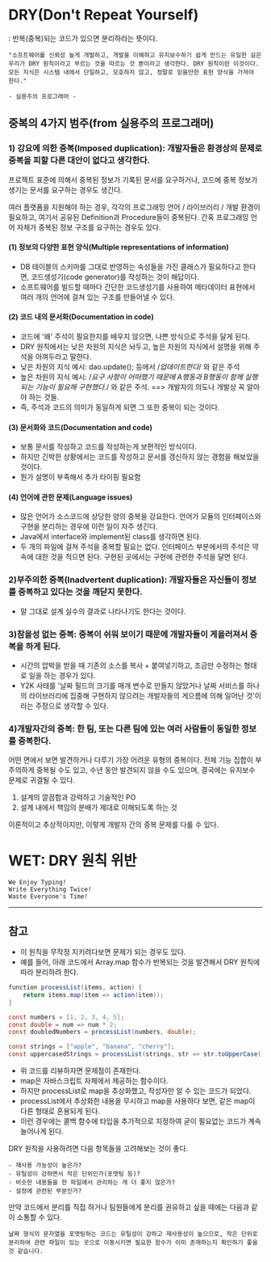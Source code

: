 # DRY(Don't Repeat Yourself)
: 반복(중복)되는 코드가 있으면 분리하라는 뜻이다.

```
"소프트웨어를 신뢰성 높게 개발하고, 개발을 이해하고 유지보수하기 쉽게 만드는 유일한 길은 우리가 DRY 원칙이라고 부르는 것을 따르는 것 뿐이라고 생각한다. DRY 원칙이란 이것이다. 모든 지식은 시스템 내에서 단일하고, 모호하지 않고, 정말로 믿을만한 표현 양식을 가져야 한다."

- 실용주의 프로그래머 -
```

## 중복의 4가지 범주(from 실용주의 프로그래머)

### 1) 강요에 의한 중복(Imposed duplication): 개발자들은 환경상의 문제로 중복을 피할 다른 대안이 없다고 생각한다.

프로젝트 표준에 의해서 중복된 정보가 기록된 문서를 요구하거나, 코드에 중복 정보가 생기는 문서를 요구하는 경우도 생긴다.

여러 플랫폼을 지원해야 하는 경우, 각각의 프로그래밍 언어 / 라이브러리 / 개발 환경이 필요하고, 여기서 공유된 Definition과 Procedure들이 중복된다. 간혹 프로그래밍 언어 자체가 중복된 정보 구조를 요구하는 경우도 있다.

#### (1) 정보의 다양한 표현 양식(Multiple representations of information)
- DB 테이블의 스키마를 그대로 반영하는 속성들을 가진 클래스가 필요하다고 한다면, 코드생성기(code generator)를 작성하는 것이 해답이다.
- 소프트웨어를 빌드할 때마다 간단한 코드생성기를 사용하여 메타데이터 표현에서 여러 개의 언어에 걸쳐 있는 구조를 만들어낼 수 있다.
#### (2) 코드 내의 문서화(Documentation in code)
- 코드에 '왜' 주석이 필요한지를 배우지 않으면, 나쁜 방식으로 주석을 달게 된다.
- DRY 원칙에서는 낮은 차원의 지식은 놔두고, 높은 차원의 지식에서 설명을 위해 주석을 아껴두라고 말한다.
- 낮은 차원의 지식 예시: dao.update(); 등에서 /*업데이트한다*/ 와 같은 주석
- 높은 차원의 지식 예시: /*요구 사항이 어떠했기 때문에 A행동과 B행동이 함께 실행되는 기능이 필요해 구현했다.*/ 와 같은 주석. ==> 개발자의 의도나 개발상 꼭 알아야 하는 것들.
- 즉, 주석과 코드의 의미가 동일하게 되면 그 또한 중복이 되는 것이다.
#### (3) 문서화와 코드(Documentation and code)
- 보통 문서를 작성하고 코드를 작성하는게 보편적인 방식이다.
- 하지만 긴박한 상황에서는 코드를 작성하고 문서를 갱신하지 않는 경험을 해보았을 것이다.
- 뭔가 설명이 부족해서 추가 타이핑 필요함

#### (4) 언어에 관한 문제(Language issues)
- 많은 언어가 소스코드에 상당한 양의 중복을 강요한다. 언어가 모듈의 인터페이스와 구현을 분리하는 경우에 이런 일이 자주 생긴다.
- Java에서 interface와 implement된 class를 생각하면 된다.
- 두 개의 파일에 걸쳐 주석을 중복할 필요는 없다. 인터페이스 부분에서의 주석은 약속에 대한 것을 적으면 된다. 구현된 곳에서는 구현에 관련한 주석을 달면 된다.

### 2)부주의한 중복(Inadvertent duplication): 개발자들은 자신들이 정보를 중복하고 있다는 것을 깨닫지 못한다.
- 말 그대로 설계 실수의 결과로 나타나기도 한다는 것이다.
### 3)참을성 없는 중복: 중복이 쉬워 보이기 때문에 개발자들이 게을러져서 중복을 하게 된다.
- 시간의 압박을 받을 때 기존의 소스를 복사 + 붙여넣기하고, 조금만 수정하는 형태로 일을 하는 경우가 있다.
- Y2K 사태를 '날짜 필드의 크기를 매개 변수로 만들지 않았거나 날짜 서비스를 하나의 라이브러리에 집중해 구현하지 않으려는 개발자들의 게으름에 의해 일어난 것'이라는 주장으로 생각할 수 있다.

### 4)개발자간의 중복: 한 팀, 또는 다른 팀에 있는 여러 사람들이 동일한 정보를 중복한다.

어떤 면에서 보면 발견하거나 다루기 가장 어려운 유형의 중복이다. 전체 기능 집합이 부주의하게 중복될 수도 있고, 수년 동안 발견되지 않을 수도 있으며, 결국에는 유지보수 문제로 귀결될 수 있다.

1. 설계의 깔끔함과 강력하고 기술적인 PO
2. 설계 내에서 책임의 분배가 제대로 이해되도록 하는 것

이론적이고 추상적이지만, 이렇게 개발자 간의 중복 문제를 다룰 수 있다.


# WET: DRY 원칙 위반

```
We Enjoy Typing!
Write Everything Twice!
Waste Everyone's Time!
```

---




## 참고
- 이 원칙을 무작정 지키려다보면 문제가 되는 경우도 있다.
- 예를 들어, 아래 코드에서 Array.map 함수가 반복되는 것을 발견해서 DRY 원칙에 따라 분리하려 한다.

``` java
function processList(items, action) { 
	return items.map(item => action(item)); 
} 

const numbers = [1, 2, 3, 4, 5]; 
const double = num => num * 2; 
const doubledNumbers = processList(numbers, double); 

const strings = ["apple", "banana", "cherry"]; 
const uppercasedStrings = processList(strings, str => str.toUpperCase());

```

- 위 코드를 리뷰하자면 문제점이 존재한다.
- map은 자바스크립트 자체에서 제공하는 함수이다.
- 하지만 processList로 map을 추상화했고, 작성자만 알 수 있는 코드가 되었다.
- processList에서 추상화한 내용을 무시하고 map을 사용하다 보면, 같은 map이 다른 형태로 혼용되게 된다.
- 이런 경우에는 콜백 함수에 타입을 추가적으로 지정하여 굳이 필요없는 코드가 계속 늘어나게 된다.

DRY 원칙을 사용하려면 다음 항목들을 고려해보는 것이 좋다.

```
- 재사용 가능성이 높은가?
- 유틸성이 강하면서 작은 단위인가(포맷팅 등)?
- 비슷한 내용들을 한 파일에서 관리하는 게 더 좋지 않은가?
- 설정에 관련된 부분인가?
```

만약 코드에서 분리를 직접 하거나 팀원들에게 분리를 권유하고 싶을 때에는 다음과 같이 소통할 수 있다.

```
날짜 형식의 문자열을 포맷팅하는 코드는 유틸성이 강하고 재사용성이 높으므로, 작은 단위로 분리하여 관련 파일이 있는 곳으로 이동시키면 필요한 함수가 이미 존재하는지 확인하기 좋을 것 같습니다.
```